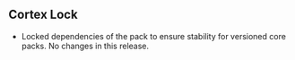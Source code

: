 ## Cortex Lock

- Locked dependencies of the pack to ensure stability for versioned core packs. No changes in this release.
